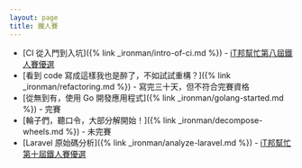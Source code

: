```yaml
---
layout: page
title: 鐵人賽
---
```


* [CI 從入門到入坑]({% link _ironman/intro-of-ci.md %}) - [iT邦幫忙第八屆鐵人賽優選](https://ithelp.ithome.com.tw/2017ironman/8th_winner)
* [看到 code 寫成這樣我也是醉了，不如試試重構？]({% link _ironman/refactoring.md %}) - 寫完三十天，但不符合完賽資格
* [從無到有，使用 Go 開發應用程式]({% link _ironman/golang-started.md %}) - 完賽
* [輪子們，聽口令，大部分解開始！]({% link _ironman/decompose-wheels.md %}) - 未完賽
* [Laravel 原始碼分析]({% link _ironman/analyze-laravel.md %}) - [iT邦幫忙第十屆鐵人賽優選](https://ithelp.ithome.com.tw/2019ironman/reward)
